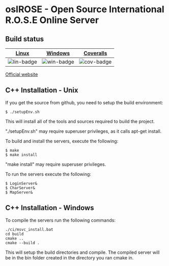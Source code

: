 osIROSE - Open Source International R.O.S.E Online Server
===================================================

## Build status
| [Linux][lin-link] | [Windows][win-link] | [Coveralls][cov-link] |
| :---------------: | :-----------------: | :-------------------: |
| ![lin-badge]      | ![win-badge]        | ![cov-badge]          |

[lin-badge]: https://travis-ci.org/RavenX8/osIROSE-new.svg?branch=trunk "Travis build status"
[lin-link]:  https://travis-ci.org/RavenX8/osIROSE-new "Travis build status"
[win-badge]: https://ci.appveyor.com/api/projects/status/20x0eufp7djvunf3/branch/trunk?svg=true "AppVeyor build status"
[win-link]:  https://ci.appveyor.com/project/RavenX8/osirose-new/branch/trunk "AppVeyor build status"
[cov-badge]: https://coveralls.io/repos/RavenX8/osIROSE-new/badge.svg?branch=trunk&service=github
[cov-link]:  https://coveralls.io/github/RavenX8/osIROSE-new?branch=trunk

[Official website](http://forum.dev-osrose.com/index.php)

C++ Installation - Unix
-----------------------

If you get the source from github, you need to setup the build environment:

    $ ./setupEnv.sh

This will install all of the tools and sources required to build the project.

"./setupEnv.sh" may require superuser privileges, as it calls apt-get install.

To build and install the servers, execute the following:

    $ make
    $ make install

"make install" may require superuser privileges.

To run the servers execute the following:

    $ LoginServer&
    $ CharServer&
    $ MapServer&

C++ Installation - Windows
-----------------------

To compile the servers run the following commands:

    ./ci/msvc_install.bat
    cd build
    cmake ..
    cmake --build .
    
This will setup the build directories and compile. The compiled server will be in the bin folder created in the directory you ran cmake in.
